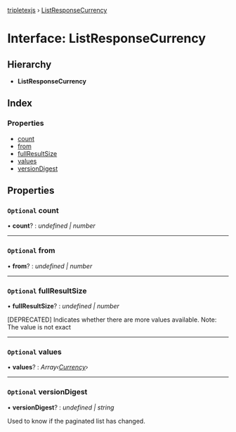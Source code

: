 [tripletexjs](../README.md) › [ListResponseCurrency](listresponsecurrency.md)

# Interface: ListResponseCurrency

## Hierarchy

* **ListResponseCurrency**

## Index

### Properties

* [count](listresponsecurrency.md#optional-count)
* [from](listresponsecurrency.md#optional-from)
* [fullResultSize](listresponsecurrency.md#optional-fullresultsize)
* [values](listresponsecurrency.md#optional-values)
* [versionDigest](listresponsecurrency.md#optional-versiondigest)

## Properties

### `Optional` count

• **count**? : *undefined | number*

___

### `Optional` from

• **from**? : *undefined | number*

___

### `Optional` fullResultSize

• **fullResultSize**? : *undefined | number*

[DEPRECATED] Indicates whether there are more values available. Note: The value is not exact

___

### `Optional` values

• **values**? : *Array‹[Currency](currency.md)›*

___

### `Optional` versionDigest

• **versionDigest**? : *undefined | string*

Used to know if the paginated list has changed.
